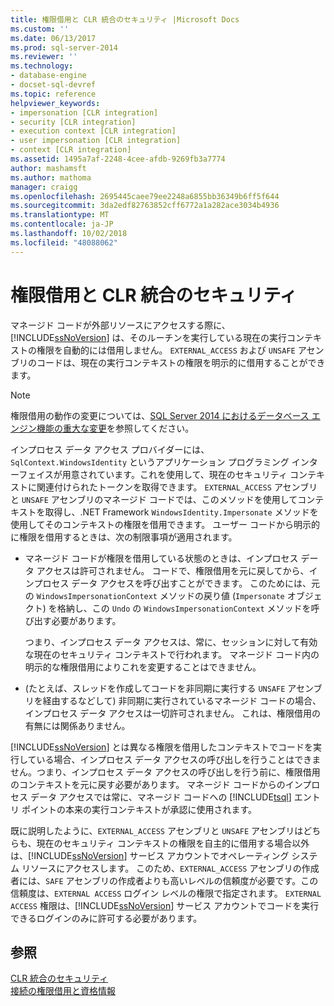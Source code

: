 ```yaml
---
title: 権限借用と CLR 統合のセキュリティ |Microsoft Docs
ms.custom: ''
ms.date: 06/13/2017
ms.prod: sql-server-2014
ms.reviewer: ''
ms.technology:
- database-engine
- docset-sql-devref
ms.topic: reference
helpviewer_keywords:
- impersonation [CLR integration]
- security [CLR integration]
- execution context [CLR integration]
- user impersonation [CLR integration]
- context [CLR integration]
ms.assetid: 1495a7af-2248-4cee-afdb-9269fb3a7774
author: mashamsft
ms.author: mathoma
manager: craigg
ms.openlocfilehash: 2695445caee79ee2248a6855bb36349b6ff5f644
ms.sourcegitcommit: 3da2edf82763852cff6772a1a282ace3034b4936
ms.translationtype: MT
ms.contentlocale: ja-JP
ms.lasthandoff: 10/02/2018
ms.locfileid: "48088062"
---
```

# <a name="impersonation-and-clr-integration-security"></a>権限借用と CLR 統合のセキュリティ
  マネージド コードが外部リソースにアクセスする際に、[!INCLUDE[ssNoVersion](../../includes/ssnoversion-md.md)] は、そのルーチンを実行している現在の実行コンテキストの権限を自動的には借用しません。 `EXTERNAL_ACCESS` および `UNSAFE` アセンブリのコードは、現在の実行コンテキストの権限を明示的に借用することができます。  
  
> [!NOTE]  
>  権限借用の動作の変更については、[SQL Server 2014 におけるデータベース エンジン機能の重大な変更](../breaking-changes-to-database-engine-features-in-sql-server-2016.md)を参照してください。  
  
 インプロセス データ アクセス プロバイダーには、`SqlContext.WindowsIdentity` というアプリケーション プログラミング インターフェイスが用意されています。これを使用して、現在のセキュリティ コンテキストに関連付けられたトークンを取得できます。 `EXTERNAL_ACCESS` アセンブリと `UNSAFE` アセンブリのマネージド コードでは、このメソッドを使用してコンテキストを取得し、.NET Framework `WindowsIdentity.Impersonate` メソッドを使用してそのコンテキストの権限を借用できます。 ユーザー コードから明示的に権限を借用するときは、次の制限事項が適用されます。  
  
-   マネージド コードが権限を借用している状態のときは、インプロセス データ アクセスは許可されません。 コードで、権限借用を元に戻してから、インプロセス データ アクセスを呼び出すことができます。 このためには、元の `WindowsImpersonationContext` メソッドの戻り値 (`Impersonate` オブジェクト) を格納し、この `Undo` の `WindowsImpersonationContext` メソッドを呼び出す必要があります。  
  
     つまり、インプロセス データ アクセスは、常に、セッションに対して有効な現在のセキュリティ コンテキストで行われます。 マネージド コード内の明示的な権限借用によりこれを変更することはできません。  
  
-   (たとえば、スレッドを作成してコードを非同期に実行する `UNSAFE` アセンブリを経由するなどして) 非同期に実行されているマネージド コードの場合、インプロセス データ アクセスは一切許可されません。 これは、権限借用の有無には関係ありません。  
  
 [!INCLUDE[ssNoVersion](../../includes/ssnoversion-md.md)] とは異なる権限を借用したコンテキストでコードを実行している場合、インプロセス データ アクセスの呼び出しを行うことはできません。つまり、インプロセス データ アクセスの呼び出しを行う前に、権限借用のコンテキストを元に戻す必要があります。 マネージド コードからのインプロセス データ アクセスでは常に、マネージド コードへの [!INCLUDE[tsql](../../includes/tsql-md.md)] エントリ ポイントの本来の実行コンテキストが承認に使用されます。  
  
 既に説明したように、`EXTERNAL_ACCESS` アセンブリと `UNSAFE` アセンブリはどちらも、現在のセキュリティ コンテキストの権限を自主的に借用する場合以外は、[!INCLUDE[ssNoVersion](../../includes/ssnoversion-md.md)] サービス アカウントでオペレーティング システム リソースにアクセスします。 このため、`EXTERNAL_ACCESS` アセンブリの作成者には、`SAFE` アセンブリの作成者よりも高いレベルの信頼度が必要です。この信頼度は、`EXTERNAL ACCESS` ログイン レベルの権限で指定されます。 `EXTERNAL ACCESS` 権限は、[!INCLUDE[ssNoVersion](../../includes/ssnoversion-md.md)] サービス アカウントでコードを実行できるログインのみに許可する必要があります。  
  
## <a name="see-also"></a>参照  
 [CLR 統合のセキュリティ](../../relational-databases/clr-integration/security/clr-integration-security.md)   
 [接続の権限借用と資格情報](../../relational-databases/clr-integration/data-access/impersonation-and-credentials-for-connections.md)  
  
  
